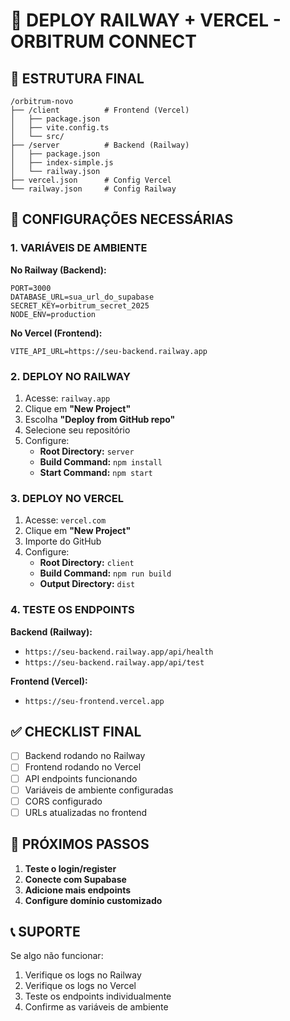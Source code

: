 # 🚀 DEPLOY RAILWAY + VERCEL - ORBITRUM CONNECT

## 📁 ESTRUTURA FINAL
```
/orbitrum-novo
├── /client          # Frontend (Vercel)
│   ├── package.json
│   ├── vite.config.ts
│   └── src/
├── /server          # Backend (Railway)
│   ├── package.json
│   ├── index-simple.js
│   └── railway.json
├── vercel.json      # Config Vercel
└── railway.json     # Config Railway
```

## 🔧 CONFIGURAÇÕES NECESSÁRIAS

### 1. VARIÁVEIS DE AMBIENTE

**No Railway (Backend):**
```env
PORT=3000
DATABASE_URL=sua_url_do_supabase
SECRET_KEY=orbitrum_secret_2025
NODE_ENV=production
```

**No Vercel (Frontend):**
```env
VITE_API_URL=https://seu-backend.railway.app
```

### 2. DEPLOY NO RAILWAY

1. Acesse: `railway.app`
2. Clique em **"New Project"**
3. Escolha **"Deploy from GitHub repo"**
4. Selecione seu repositório
5. Configure:
   - **Root Directory:** `server`
   - **Build Command:** `npm install`
   - **Start Command:** `npm start`

### 3. DEPLOY NO VERCEL

1. Acesse: `vercel.com`
2. Clique em **"New Project"**
3. Importe do GitHub
4. Configure:
   - **Root Directory:** `client`
   - **Build Command:** `npm run build`
   - **Output Directory:** `dist`

### 4. TESTE OS ENDPOINTS

**Backend (Railway):**
- `https://seu-backend.railway.app/api/health`
- `https://seu-backend.railway.app/api/test`

**Frontend (Vercel):**
- `https://seu-frontend.vercel.app`

## ✅ CHECKLIST FINAL

- [ ] Backend rodando no Railway
- [ ] Frontend rodando no Vercel
- [ ] API endpoints funcionando
- [ ] Variáveis de ambiente configuradas
- [ ] CORS configurado
- [ ] URLs atualizadas no frontend

## 🎯 PRÓXIMOS PASSOS

1. **Teste o login/register**
2. **Conecte com Supabase**
3. **Adicione mais endpoints**
4. **Configure domínio customizado**

## 📞 SUPORTE

Se algo não funcionar:
1. Verifique os logs no Railway
2. Verifique os logs no Vercel
3. Teste os endpoints individualmente
4. Confirme as variáveis de ambiente 
